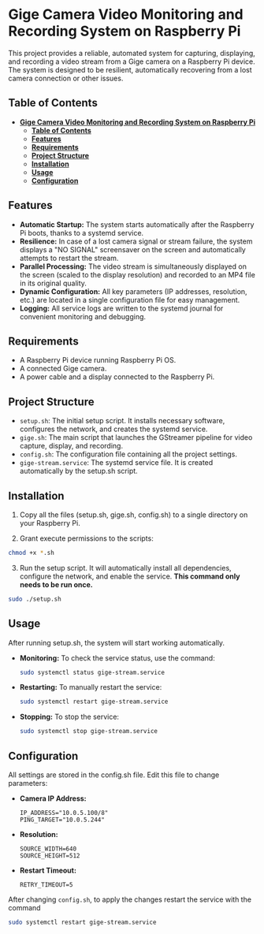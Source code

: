 # **Gige Camera Video Monitoring and Recording System on Raspberry Pi**

This project provides a reliable, automated system for capturing, displaying, and recording a video stream from a Gige camera on a Raspberry Pi device. The system is designed to be resilient, automatically recovering from a lost camera connection or other issues.

## **Table of Contents**

- [**Gige Camera Video Monitoring and Recording System on Raspberry Pi**](#gige-camera-video-monitoring-and-recording-system-on-raspberry-pi)
  - [**Table of Contents**](#table-of-contents)
  - [**Features**](#features)
  - [**Requirements**](#requirements)
  - [**Project Structure**](#project-structure)
  - [**Installation**](#installation)
  - [**Usage**](#usage)
  - [**Configuration**](#configuration)

## **Features**

* **Automatic Startup:** The system starts automatically after the Raspberry Pi boots, thanks to a systemd service.  
* **Resilience:** In case of a lost camera signal or stream failure, the system displays a "NO SIGNAL" screensaver on the screen and automatically attempts to restart the stream.  
* **Parallel Processing:** The video stream is simultaneously displayed on the screen (scaled to the display resolution) and recorded to an MP4 file in its original quality.  
* **Dynamic Configuration:** All key parameters (IP addresses, resolution, etc.) are located in a single configuration file for easy management.  
* **Logging:** All service logs are written to the systemd journal for convenient monitoring and debugging.

## **Requirements**

* A Raspberry Pi device running Raspberry Pi OS.  
* A connected Gige camera.  
* A power cable and a display connected to the Raspberry Pi.

## **Project Structure**

* `setup.sh`: The initial setup script. It installs necessary software, configures the network, and creates the systemd service.  
* `gige.sh`: The main script that launches the GStreamer pipeline for video capture, display, and recording.  
* `config.sh`: The configuration file containing all the project settings.  
* `gige-stream.service`: The systemd service file. It is created automatically by the setup.sh script.

## **Installation**

1. Copy all the files (setup.sh, gige.sh, config.sh) to a single directory on your Raspberry Pi.  

2. Grant execute permissions to the scripts:  
  ```bash
  chmod +x *.sh
  ```

3. Run the setup script. It will automatically install all dependencies, configure the network, and enable the service. **This command only needs to be run once.**  
  ```bash
  sudo ./setup.sh
  ```

## **Usage**

After running setup.sh, the system will start working automatically.

* **Monitoring:** To check the service status, use the command: 
  ```bash
  sudo systemctl status gige-stream.service
  ```

* **Restarting:** To manually restart the service:  
  ```bash
  sudo systemctl restart gige-stream.service
  ```

* **Stopping:** To stop the service:  
  ```bash
  sudo systemctl stop gige-stream.service
  ```

## **Configuration**

All settings are stored in the config.sh file. Edit this file to change parameters:

* **Camera IP Address:**  
  ```
  IP_ADDRESS="10.0.5.100/8"  
  PING_TARGET="10.0.5.244"
  ```

* **Resolution:**  
  ```
  SOURCE_WIDTH=640  
  SOURCE_HEIGHT=512
  ```

* **Restart Timeout:**  
  ```
  RETRY_TIMEOUT=5
  ```

After changing `config.sh`, to apply the changes restart the service with the command 
```bash
sudo systemctl restart gige-stream.service
```

